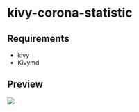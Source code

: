 # kivy-corona-statistic

## Requirements
* kivy
* Kivymd

## Preview
<img src = "https://user-images.githubusercontent.com/58212770/106785839-72a20580-6680-11eb-972c-d9f5d30bccf9.gif">
